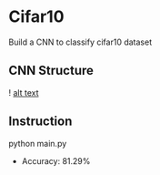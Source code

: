 # Cifar10
Build a CNN to classify cifar10 dataset

## CNN Structure

! [alt text](https://github.com/acsyl/cifar10/blob/master/struc.png)

## Instruction
python main.py

+ Accuracy: 81.29%
